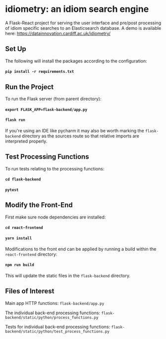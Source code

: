 # idiometry: an idiom search engine
A Flask-React project for serving the user interface and pre/post processing of idiom specific searches to an Elasticsearch database. A demo is available here: https://datainnovation.cardiff.ac.uk/idiometry/

## Set Up
The following will install the packages according to the configuration:
#### `pip install -r requirements.txt`

## Run the Project
To run the Flask server (from parent directory):
#### `export FLASK_APP=flask-backend/app.py`
#### `flask run`

If you're using an IDE like pycharm it may also be worth marking the `flask-backend` directory as the sources route so that relative imports are interpreted properly.

## Test Processing Functions
To run tests relating to the processing functions:
#### `cd flask-backend`
#### `pytest`

## Modify the Front-End
First make sure node dependencies are installed:
#### `cd react-frontend`
#### `yarn install`

Modifications to the front end can be applied by running a build within the `react-frontend` directory:
#### `npm run build`
This will update the static files in the `flask-backend` directory.

## Files of Interest
Main app HTTP functions: `flask-backend/app.py`

The individual back-end processing functions: `flask-backend/static/python/process_functions.py`

Tests for individual back-end processing functions: `flask-backend/static/python/test_process_functions.py`
